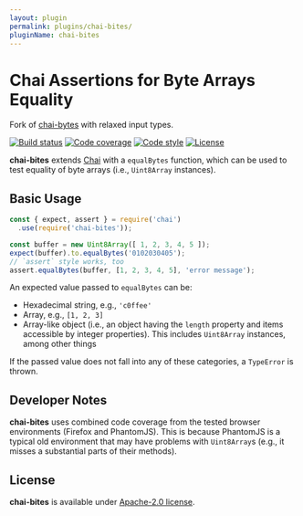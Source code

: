 ```yaml
---
layout: plugin
permalink: plugins/chai-bites/
pluginName: chai-bites
---
```


# Chai Assertions for Byte Arrays Equality

Fork of [chai-bytes](https://www.npmjs.com/package/chai-bytes) with relaxed input types.

[![Build status][workflow-image]][workflow-url]
[![Code coverage][coveralls-image]][coveralls-url]
[![Code style][code-style-image]][code-style-url]
[![License][license-image]][license-url]

[workflow-image]: https://github.com/slowli/chai-bytes/workflows/Node.js%20CI/badge.svg?branch=master
[workflow-url]: https://github.com/slowli/chai-bytes/actions
[coveralls-image]: https://img.shields.io/coveralls/slowli/chai-bytes.svg
[coveralls-url]: https://coveralls.io/github/slowli/chai-bytes
[code-style-image]: https://img.shields.io/badge/code%20style-semistandard-brightgreen.svg
[code-style-url]: https://github.com/Flet/semistandard
[license-image]: https://img.shields.io/github/license/slowli/chai-bytes.svg
[license-url]: https://opensource.org/licenses/Apache-2.0

**chai-bites** extends [Chai][chai] with a `equalBytes` function,
which can be used to test equality of byte arrays (i.e., `Uint8Array` instances).

## Basic Usage

```javascript
const { expect, assert } = require('chai')
  .use(require('chai-bites'));

const buffer = new Uint8Array([ 1, 2, 3, 4, 5 ]);
expect(buffer).to.equalBytes('0102030405');
// `assert` style works, too
assert.equalBytes(buffer, [1, 2, 3, 4, 5], 'error message');
```

An expected value passed to `equalBytes` can be:

- Hexadecimal string, e.g., `'c0ffee'`
- Array, e.g., `[1, 2, 3]`
- Array-like object (i.e., an object having the `length` property
  and items accessible by integer properties).
  This includes `Uint8Array` instances, among other things

If the passed value does not fall into any of these categories,
a `TypeError` is thrown.

## Developer Notes

**chai-bites** uses combined code coverage from the tested browser environments
(Firefox and PhantomJS). This is because PhantomJS is a typical old environment
that may have problems with `Uint8Array`s (e.g., it misses a substantial parts
of their methods).

## License

**chai-bites** is available under [Apache-2.0 license](LICENSE).

[chai]: https://chaijs.com/
